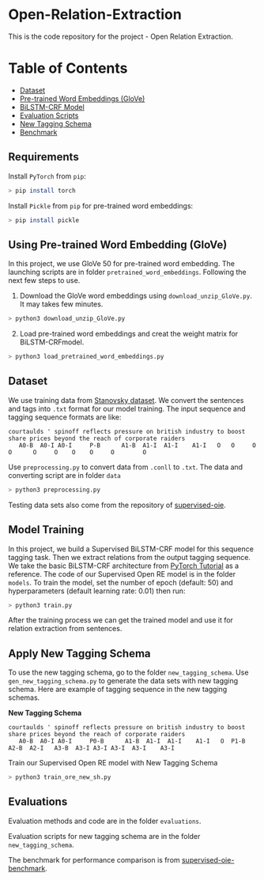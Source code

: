 # Open-Relation-Extraction
This is the code repository for the project - Open Relation Extraction.

Table of Contents
=================

* [Dataset](/data)
* [Pre-trained Word Embeddings (GloVe)](/pretrained_word_embeddings)
* [BiLSTM-CRF Model](/models)
* [Evaluation Scripts](/evaluations)
* [New Tagging Schema](/new_tagging_schema)
* [Benchmark](/benckmark)

## Requirements

Install `PyTorch` from `pip`:
```bash
> pip install torch
```

Install `Pickle` from `pip` for pre-trained word embeddings:
```bash
> pip install pickle
```

## Using Pre-trained Word Embedding (GloVe)
In this project, we use GloVe 50 for pre-trained word embedding. The launching scripts are in folder `pretrained_word_embeddings`. Following the next few steps to use.
1. Download the GloVe word embeddings using `download_unzip_GloVe.py`. It may takes few minutes.
```bash
> python3 download_unzip_GloVe.py
```
2. Load pre-trained word embeddings and creat the weight matrix for BiLSTM-CRFmodel.
```bash
> python3 load_pretrained_word_embeddings.py
```

## Dataset
We use training data from [Stanovsky dataset](https://github.com/gabrielStanovsky/supervised-oie/tree/master/data). We convert the sentences and tags into `.txt` format for our model training. The input sequence and tagging sequence formats are like:
```
courtaulds ' spinoff reflects pressure on british industry to boost share prices beyond the reach of corporate raiders
   A0-B  A0-I A0-I     P-B      A1-B  A1-I  A1-I    A1-I   O   O     O      O      O     O    O    O     O        O
```
Use `preprocessing.py` to convert data from `.conll` to `.txt`. The data and converting script are in folder `data`
```bash
> python3 preprocessing.py
```

Testing data sets also come from the repository of [supervised-oie](https://github.com/gabrielStanovsky/supervised-oie/tree/master/data).

## Model Training
In this project, we build a Supervised BiLSTM-CRF model for this sequence tagging task. Then we extract relations from the output tagging sequence. We take the basic BiLSTM-CRF architecture from [PyTorch Tutorial](https://pytorch.org/tutorials/beginner/nlp/advanced_tutorial.html) as a reference. The code of our Supervised Open RE model is in the folder `models`. To train the model, set the number of epoch (default: 50) and hyperparameters (default learning rate: 0.01) then run:
```bash
> python3 train.py
```
After the training process we can get the trained model and use it for relation extraction from sentences.

## Apply New Tagging Schema
To use the new tagging schema, go to the folder `new_tagging_schema`. Use `gen_new_tagging_schema.py` to generate the data sets with new tagging schema. Here are example of tagging sequence in the new tagging schemas.

**New Tagging Schema**
```
courtaulds ' spinoff reflects pressure on british industry to boost share prices beyond the reach of corporate raiders
   A0-B  A0-I A0-I     P0-B      A1-B  A1-I  A1-I    A1-I   O  P1-B  A2-B  A2-I   A3-B  A3-I A3-I A3-I  A3-I    A3-I
```

Train our Supervised Open RE model with New Tagging Schema

```bash
> python3 train_ore_new_sh.py
```

## Evaluations

Evaluation methods and code are in the folder `evaluations`. 

Evaluation scripts for new tagging schema are in the folder `new_tagging_schema`.

The benchmark for performance comparison is from [supervised-oie-benchmark](https://github.com/gabrielStanovsky/supervised-oie/tree/master/supervised-oie-benchmark).
